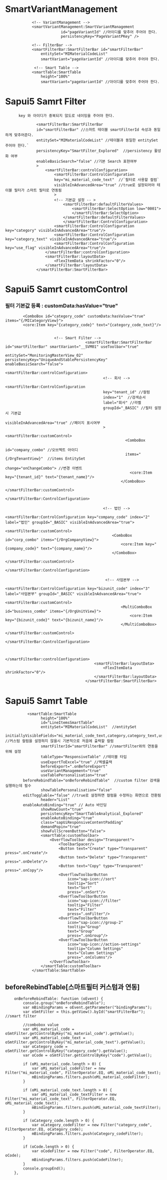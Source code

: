 # SmartVariantManagement 
                <!-- VariantManagement -->
                <smartVariantManagement:SmartVariantManagement        
				             id="pageVariantId" //아이디를 맞추어 주어야 한다. 
				             persistencyKey="PageVariantPKey" />                

                <!-- FilterBar -->
                <smartFilterBar:SmartFilterBar id="smartFilterBar" 
                    entitySet="MIMaterialCodeList" 
                    smartVariant="pageVariantId" //아이디를 맞추어 주어야 한다. 

                 <!-- Smart Table -->
                <smartTable:SmartTable
                    height="100%"
                    smartVariant="pageVariantId" //아이디를 맞추어 주어야 한다. 
                    
                    
# Sapui5 Samrt Filter

		  key 와 아이디가 중복되지 않도로 네이밍을 주어야 한다. 

                  <smartFilterBar:SmartFilterBar 
                  id="smartFilterBar" //스마트 테이블 smartFilterId 속성과 동일하게 맞추어준다. 
                  entitySet="MIMaterialCodeList" //테이블과 동일한 entitySet  주어야 한다.`
                  persistencyKey="SmartFilter_Explored"  //persistency 활성화 여부
                  enableBasicSearch="false" //기본 Search 표현여부
                  >
                      <smartFilterBar:controlConfiguration>
                          <smartFilterBar:ControlConfiguration 
                          key="mi_material_code_text"  //`필터로 사용할 컬럼`
                          visibleInAdvancedArea="true" //true로 설정되어야 테이블 필터가 스마트 필터로 연동됨 
                          >
                          <!-- 기본값 설정 -- >
                              <smartFilterBar:defaultFilterValues>
                                  <smartFilterBar:SelectOption low="0001">   
                                  </smartFilterBar:SelectOption>
                              </smartFilterBar:defaultFilterValues>     
                              </smartFilterBar:ControlConfiguration>
                          <smartFilterBar:ControlConfiguration key="category" visibleInAdvancedArea="true"/>
                          <smartFilterBar:ControlConfiguration key="category_text" visibleInAdvancedArea="true"/>
                          <smartFilterBar:ControlConfiguration key="use_flag" visibleInAdvancedArea="true"/>              
                      </smartFilterBar:controlConfiguration>
                      <smartFilterBar:layoutData>
                          <FlexItemData shrinkFactor="0"/>
                      </smartFilterBar:layoutData>
                  </smartFilterBar:SmartFilterBar>
                  
# Sapui5 Samrt customControl

### 필터 기본값 등록 : customData:hasValue="true"
                         
			<ComboBox id="category_code" customData:hasValue="true" items="{/MICategoryView}">
			<core:Item key="{category_code}" text="{category_code_text}"/>
                                 
			    
                          <!-- Smart Filter -->
                                      	<smartFilterBar:SmartFilterBar id="smartFilterBar" smartVariant="__SVM01" useToolbar="true" 
                                          entitySet="MonitoringMasterView_02" persistencyKey="UniqueAndStablePersistencyKey" enableBasicSearch="false">
                                            <smartFilterBar:controlConfiguration>
                                                <!-- 회사 -->
                                                <smartFilterBar:ControlConfiguration 
                                                key="tenant_id" //컬럼
                                                index="1"  //검색순서
                                                label="회사" //라벨
                                                groupId="_BASIC" //필터 설정시 기본값
                                                visibleInAdvancedArea="true" //페이지 표시여부
                                                >
                                                    <smartFilterBar:customControl>
                                                          <ComboBox 
                                                          id="company_combo" //오브젝트 아이디
                                                          items="{/OrgTenantView}"  //items EntitySet
                                                          change="onChangeCombo"> //변경 이벤트
                                                            <core:Item key="{tenant_id}" text="{tenant_name}"/>
                                                        </ComboBox>
                                                    </smartFilterBar:customControl>
                                                </smartFilterBar:ControlConfiguration>

                                                <!-- 법인 -->
                                             <smartFilterBar:ControlConfiguration key="company_code" index="2" label="법인" groupId="_BASIC" visibleInAdvancedArea="true">
                                                    <smartFilterBar:customControl>
                                                    <ComboBox id="corp_combo" items="{/OrgCompanyView}">
                                                        <core:Item key="{company_code}" text="{company_name}"/>
                                                    </ComboBox>
                                                    </smartFilterBar:customControl>
                                                </smartFilterBar:ControlConfiguration> 

                                                 <!-- 사업본부 -->
                                                <smartFilterBar:ControlConfiguration key="bizunit_code" index="3" label="사업본부" groupId="_BASIC" visibleInAdvancedArea="true">
                                                    <smartFilterBar:customControl>
                                                    	<MultiComboBox id="business_combo" items="{/OrgUnitView}">
                                                            <core:Item key="{bizunit_code}" text="{bizunit_name}"/>
                                                        </MultiComboBox>
                                                    </smartFilterBar:customControl>
                                                </smartFilterBar:ControlConfiguration> 

                                     
                                            </smartFilterBar:controlConfiguration>
                                            <smartFilterBar:layoutData>
                                                <FlexItemData shrinkFactor="0"/>
                                            </smartFilterBar:layoutData>
                                        </smartFilterBar:SmartFilterBar> 
                                        





# Sapui5 Samrt Table               

              <smartTable:SmartTable
                    height="100%"
                    id="LineItemsSmartTable"
                    entitySet="MIMaterialCodeList"  //entitySet
                    initiallyVisibleFields="mi_material_code_text,category,category_text,use_flag"  //커스텀 컬럼을 설정하지 않을시 기본적으로 처음에 출력할 컬럼
                    smartFilterId="smartFilterBar" //smartFilter와의 연동을 위해 설정
                    tableType="ResponsiveTable" //테이블 타입
                    useExportToExcel="true" //엑셀출력
                    beforeExport=".onBeforeExport"
                    useVariantManagement="true"
                    useTablePersonalisation="true"
		    beforeRebindTable="onBeforeRebindTable"  //custom filter 검색을 실행하는데 필수
                    showTablePersonalisation="false"
		    editTogglable="false" //true로 설정하면 컬럼을 수정하는 화면으로 전환됨
                    header="List"
		    enableAutoBinding="true" // Auto 바인딩
                    showRowCount="true"
                    persistencyKey="SmartTableAnalytical_Explored"
                    enableAutoBinding="true"
                    class="sapUiResponsiveContentPadding"
                    demandPopin="true"
                    showFullScreenButton="false">
                    <smartTable:customToolbar>
                        <OverflowToolbar design="Transparent">
                            <ToolbarSpacer/>
                            <Button text="Create" type="Transparent" press=".onCreate"/>
                            <Button text="Delete" type="Transparent" press=".onDelete"/>
                            <Button text="Copy" type="Transparent" press=".onCopy"/>
                            <OverflowToolbarButton
                                icon="sap-icon://sort"
                                tooltip="Sort"
                                text="Sort"
                                press=".onSort"/>
                            <OverflowToolbarButton
                                icon="sap-icon://filter"
                                tooltip="Filter"
                                text="Filter"
                                press=".onFilter"/>
                            <OverflowToolbarButton
                                icon="sap-icon://group-2"
                                tooltip="Group"
                                text="Group"
                                press=".onGroup"/>
                            <OverflowToolbarButton
                                icon="sap-icon://action-settings"
                                tooltip="Column Settings"
                                text="Column Settings"
                                press=".onColumns"/>
                        </OverflowToolbar>
                    </smartTable:customToolbar>
                </smartTable:SmartTable>
		
		

## beforeRebindTable[스마트필터 커스텀과 연동]
                
		onBeforeRebindTable: function (oEvent) {
			console.group("onBeforeRebindTable");
			var mBindingParams = oEvent.getParameter("bindingParams");
			var oSmtFilter = this.getView().byId("smartFilterBar");             //smart filter
			
			//combobox value
			var oMi_material_code = oSmtFilter.getControlByKey("mi_material_code").getValue();     
			var oMi_material_code_text = oSmtFilter.getControlByKey("mi_material_code_text").getValue();               
			var oCategory_code = oSmtFilter.getControlByKey("category_code").getValue();   
			var oCode = oSmtFilter.getControlByKey("code").getValue();   

			if (oMi_material_code.length > 0) {
				var oMi_material_codeFilter = new Filter("mi_material_code", FilterOperator.EQ, oMi_material_code_text);
				mBindingParams.filters.push(oMi_material_codeFilter);
			}

			if (oMi_material_code_text.length > 0) {
				var oMi_material_code_textFilter = new Filter("mi_material_code_text", FilterOperator.EQ, oMi_material_code_text);
				mBindingParams.filters.push(oMi_material_code_textFilter);
			}

			if (oCategory_code.length > 0) {
				var oCategory_codeFilter = new Filter("category_code", FilterOperator.EQ, oCategory_code);
				mBindingParams.filters.push(oCategory_codeFilter);
			}
			
			if (oCode.length > 0) {
				var oCodeFilter = new Filter("code", FilterOperator.EQ, oCode);
				mBindingParams.filters.push(oCodeFilter);
			}  
			console.groupEnd();              
		},


		
